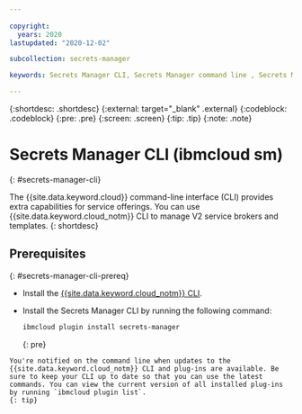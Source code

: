 ```yaml
---
 
copyright:
  years: 2020
lastupdated: "2020-12-02"

subcollection: secrets-manager

keywords: Secrets Manager CLI, Secrets Manager command line , Secrets Manager terminal, Secrets Manager shell

---
```


{:shortdesc: .shortdesc}
{:external: target="_blank" .external}
{:codeblock: .codeblock}
{:pre: .pre}
{:screen: .screen}
{:tip: .tip}
{:note: .note}

<!-- File guidance:
This template is for creating command-line interface (CLI) reference that's generated by the OpenAPI SDKGen project. This template includes only the front matter for your CLI reference. You'll paste the command information that's generated from the CLI after this front matter content.
 
Name your file `offering-cli-name.md`, for example, `container-registry-cli.md` is the file name of the Container Registry CLI reference topic. Delete content examples that you are not using for your offering and these comments before pushing to production. -->

<!-- Title guidance:
In the title, list the name of your CLI, such as "Container Registry CLI (ibmcloud cr): https://cloud.ibm.com/docs/cli?topic=container-registry-cli-plugin-containerregcli
Also provide an appropriate ID above that aligns with your offering name, for example: #container-registry-cli. *All* IDs must be unique across *all* CLI references. -->

# Secrets Manager CLI (ibmcloud sm)
{: #secrets-manager-cli}

<!-- Short description: REQUIRED
The short description section should include one to two sentences describing why a developer would want to use this cli. This should be conversational style. For search engine optimization, include your offering's CLI name. Keep the {: shortdesc} after the first paragraph so that the framework renders it properly.
Example: -->

The {{site.data.keyword.cloud}} command-line interface (CLI) provides extra capabilities for service offerings. You can use {{site.data.keyword.cloud_notm}} CLI to manage V2 service brokers and templates.
{: shortdesc} 

<!-- Prerequisites: REQUIRED
This section tells users what's required to install and use the CLI commands. If your plug-in requires detailed or lengthy configuration steps, link out to a separate task topic. -->

<!-- Change the ID below to match your CLI. -->
## Prerequisites
{: #secrets-manager-cli-prereq}

* Install the [{{site.data.keyword.cloud_notm}} CLI](/docs/cli?topic=cli-getting-started).
* Install the Secrets Manager CLI by running the following command:

   ```sh
   ibmcloud plugin install secrets-manager
   ```
   {: pre}
   <!-- Replace the <cli-plugin> above with the name of your CLI plug-in. Run 'ibmcloud plugin repo-plugins' to find the name.-->

<!-- Optionally include any other post-installation configuration that might be required for your service. -->

    You're notified on the command line when updates to the {{site.data.keyword.cloud_notm}} CLI and plug-ins are available. Be sure to keep your CLI up to date so that you can use the latest commands. You can view the current version of all installed plug-ins by running `ibmcloud plugin list`.
    {: tip}

<!-- Other Prerequisites/Authorization/Environment: OPTIONAL
List any other prerequisites/authorization/environments that are required to use the CLI commands. Or give a brief introduction to the prerequisites/authorization/environments that the CLI commands might use. Use H3 headings (###) as needed to organize your content.
Example:

    {{site.data.keyword.cloud_notm}} CLI requires Java&trade 1.8.0. You can download the CLI from {{site.data.keyword.cloud_notm}} to use on your local system as a complement to the {{site.data.keyword.cloud_notm}} console.
    {: note} -->

<!-- Paste your generated CLI reference after this point -->